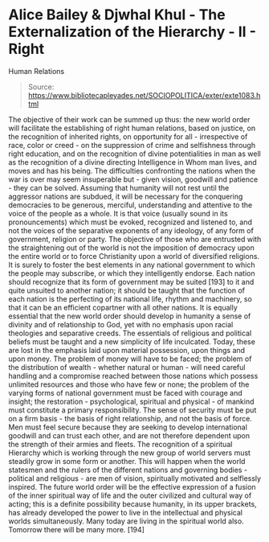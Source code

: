 # Alice Bailey & Djwhal Khul - The Externalization of the Hierarchy - II - Right
Human Relations

> Source: https://www.bibliotecapleyades.net/SOCIOPOLITICA/exter/exte1083.html

The objective of their work can be summed up thus: the new world order will facilitate the establishing of right human relations, based on justice, on the recognition of inherited rights, on opportunity for all - irrespective of race, color or creed - on the suppression of crime and selfishness through right education, and on the recognition of divine potentialities in man as well as the recognition of a divine directing Intelligence in Whom man lives, and moves and has his being.
The difficulties confronting the nations when the war is over may seem insuperable but - given vision, goodwill and patience - they can be solved. Assuming that humanity will not rest until the aggressor nations are subdued, it will be necessary for the conquering democracies to be generous, merciful, understanding and attentive to the voice of the people as a whole. It is that voice (usually sound in its pronouncements) which must be evoked, recognized and listened to, and not the voices of the separative exponents of any ideology, of any form of government, religion or party. The objective of those who are entrusted with the straightening out of the world is not the imposition of democracy upon the entire world or to force Christianity upon a world of diversified religions. It is surely to foster the best elements in any national government to which the people may subscribe, or which they intelligently endorse. Each nation should recognize that its form of government may be suited [193] to it and quite unsuited to another nation; it should be taught that the function of each nation is the perfecting of its national life, rhythm and machinery, so that it can be an efficient copartner with all other nations.
It is equally essential that the new world order should develop in humanity a sense of divinity and of relationship to God, yet with no emphasis upon racial theologies and separative creeds. The essentials of religious and political beliefs must be taught and a new simplicity of life inculcated. Today, these are lost in the emphasis laid upon material possession, upon things and upon money. The problem of money will have to be faced; the problem of the distribution of wealth - whether natural or human - will need careful handling and a compromise reached between those nations which possess unlimited resources and those who have few or none; the problem of the varying forms of national government must be faced with courage and insight; the restoration - psychological, spiritual and physical - of mankind must constitute a primary responsibility. The sense of security must be put on a firm basis - the basis of right relationship, and not the basis of force. Men must feel secure because they are seeking to develop international goodwill and can trust each other, and are not therefore dependent upon the strength of their armies and fleets.
The recognition of a spiritual Hierarchy which is working through the new group of world servers must steadily grow in some form or another. This will happen when the world statesmen and the rulers of the different nations and governing bodies - political and religious - are men of vision, spiritually motivated and selflessly inspired.
The future world order will be the effective expression of a fusion of the inner spiritual way of life and the outer civilized and cultural way of acting; this is a definite possibility because humanity, in its upper brackets, has already developed the power to live in the intellectual and physical worlds simultaneously. Many today are living in the spiritual world also. Tomorrow there will be many more. [194]
